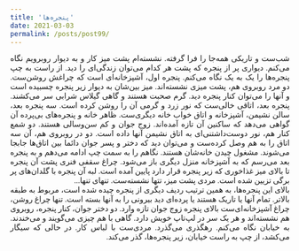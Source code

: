 ```yaml
---
title: 'پنجره‌ها'
date: 2021-03-03
permalink: /posts/post99/
---
```

<div align="justify" dir="rtl" style="font-family:vazir;">

شب‌ست و تاریکی همه‌جا را فرا گرفته. نشسته‌ام پشت میز کار و به دیوار روبرویم نگاه می‌کنم. دیواری پر از پنجره که پشت هر کدام می‌توان زندگی‌ای را دید. از راست به چپ پنجره‌ها را یک به یک نگاه می‌کنم. پنجره اول، آشپزخانه‌ای است که چراغش روشن‌ست. دو مرد روبروی هم، پشت میزی نشسته‌اند. میز بین‌شان به دیوار زیر پنجره چسبیده است و آنها را می‌توان کنار پنجره دید. گرم صحبت هستند و گاهی گیلاس شرابی سر می‌کشند. پنجره بعد، اتاقی خالی‌ست که نور زرد و گرمی آن را روشن کرده است. سه پنجره بعد، سالن نشیمن، آشپزخانه و اتاق خواب خانه‌ دیگری‌ست. ظاهر خانه و پنجره‌های بی‌پرده آن گواهی می‌دهد که ساکنین آن تازه آمده‌اند. زوج جوان و کم سن‌وسالی هستند. دو شمع کنار هم، نور دوست‌داشتنی‌ای به اتاق نشیمن آنها داده است. دو در روبروی هم، آن سه اتاق را به هم وصل کرده‌ست و می‌توان دید که دختر و پسر جوان دائما بین اتاق‌ها جابجا می‌شوند. مشغول چیدن خانه‌شان هستند. نگاهم را به سمت چپ ادامه می‌دهم و به پنجره بعد می‌رسم که به آشپزخانه منزل دیگری باز می‌شود. چراغ سقفی فنری پشت آن پنجره تا بالای میز غذاخوری که زیر پنجره قرار دارد پایین آمده است. لبه آن پنجره با گلدان‌های پر برگی تزیین شده است. مردی پشت میز، تتها نشسته‌ست. تنهای تنها...<br>
بالای این پنجره‌ها، به همین ترتیب ردیف دیگری از پنجره چیده شده است، مربوط به طبقه بالاتر. تمام آنها یا تاریک هستند یا پرده‌‌ای دید بیرونی را به آنها بسته است. تنها چراغ روشن، چراغ آشپزخانه‌ای‌ست بالای پنجره زوج جوان تازه وارد. دو دختر جوان، کنار پنجره، روبروی هم نشسته‌اند و هر یک سر در لپ‌تاپ خویش دارد. گاهی با هم چیزی می‌گویند و می‌خندند. به خیابان نگاه می‌کنم. رهگذری می‌گذرد. مردی‌ست با لباس کار. در حالی که سیگار می‌کشد، از چپ به راست خیابان، زیر پنجره‌ها، گذر می‌کند.

</div>


